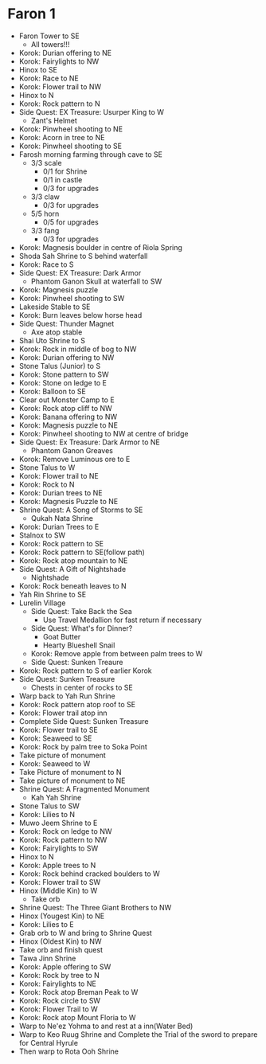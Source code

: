 # Faron 1

* Faron Tower to SE
  * All towers!!!
* Korok: Durian offering to NE
* Korok: Fairylights to NW
* Hinox to SE
* Korok: Race to NE
* Korok: Flower trail to NW
* Hinox to N
* Korok: Rock pattern to N
* Side Quest: EX Treasure: Usurper King to W
  * Zant's Helmet
* Korok: Pinwheel shooting to NE
* Korok: Acorn in tree to NE
* Korok: Pinwheel shooting to SE
* Farosh morning farming through cave to SE
  * 3/3 scale
    * 0/1 for Shrine
    * 0/1 in castle
    * 0/3 for upgrades
  * 3/3 claw
    * 0/3 for upgrades
  * 5/5 horn
    * 0/5 for upgrades
  * 3/3 fang
    * 0/3 for upgrades
* Korok: Magnesis boulder in centre of Riola Spring
* Shoda Sah Shrine to S behind waterfall
* Korok: Race to S
* Side Quest: EX Treasure: Dark Armor
  * Phantom Ganon Skull at waterfall to SW
* Korok: Magnesis puzzle
* Korok: Pinwheel shooting to SW
* Lakeside Stable to SE
* Korok: Burn leaves below horse head
* Side Quest: Thunder Magnet
  * Axe atop stable
* Shai Uto Shrine to S
* Korok: Rock in middle of bog to NW
* Korok: Durian offering to NW
* Stone Talus (Junior) to S
* Korok: Stone pattern to SW
* Korok: Stone on ledge to E
* Korok: Balloon to SE
* Clear out Monster Camp to E
* Korok: Rock atop cliff to NW
* Korok: Banana offering to NW
* Korok: Magnesis puzzle to NE
* Korok: Pinwheel shooting to NW at centre of bridge
* Side Quest: Ex Treasure: Dark Armor to NE
  * Phantom Ganon Greaves
* Korok: Remove Luminous ore to E
* Stone Talus to W
* Korok: Flower trail to NE
* Korok: Rock to N
* Korok: Durian trees to NE
* Korok: Magnesis Puzzle to NE
* Shrine Quest: A Song of Storms to SE
  * Qukah Nata Shrine
* Korok: Durian Trees to E
* Stalnox to SW
* Korok: Rock pattern to SE
* Korok: Rock pattern to SE(follow path)
* Korok: Rock atop mountain to NE
* Side Quest: A Gift of Nightshade
  * Nightshade
* Korok: Rock beneath leaves to N
* Yah Rin Shrine to SE
* Lurelin Village
  * Side Quest: Take Back the Sea
    * Use Travel Medallion for fast return if necessary
  * Side Quest: What's for Dinner?
    * Goat Butter
    * Hearty Blueshell Snail
  * Korok: Remove apple from between palm trees to W
  * Side Quest: Sunken Treaure
* Korok: Rock pattern to S of earlier Korok
* Side Quest: Sunken Treasure
  * Chests in center of rocks to SE
* Warp back to Yah Run Shrine
* Korok: Rock pattern atop roof to SE
* Korok: Flower trail atop inn
* Complete Side Quest: Sunken Treasure
* Korok: Flower trail to SE
* Korok: Seaweed to SE
* Korok: Rock by palm tree to Soka Point
* Take picture of monument
* Korok: Seaweed to W
* Take Picture of monument to N
* Take picture of monument to NE
* Shrine Quest: A Fragmented Monument
  * Kah Yah Shrine
* Stone Talus to SW
* Korok: Lilies to N
* Muwo Jeem Shrine to E
* Korok: Rock on ledge to NW
* Korok: Rock pattern to NW
* Korok: Fairylights to SW
* Hinox to N
* Korok: Apple trees to N
* Korok: Rock behind cracked boulders to W
* Korok: Flower trail to SW
* Hinox (Middle Kin) to W
  * Take orb
* Shrine Quest: The Three Giant Brothers to NW
* Hinox (Yougest Kin) to NE
* Korok: Lilies to E
* Grab orb to W and bring to Shrine Quest
* Hinox (Oldest Kin) to NW
* Take orb and finish quest
* Tawa Jinn Shrine
* Korok: Apple offering to SW
* Korok: Rock by tree to N
* Korok: Fairylights to NE
* Korok: Rock atop Breman Peak to W
* Korok: Rock circle to SW
* Korok: Flower Trail to W
* Korok: Rock atop Mount Floria to W
* Warp to Ne'ez Yohma to and rest at a inn(Water Bed)
* Warp to Keo Ruug Shrine and Complete the Trial of the sword to prepare for Central Hyrule
* Then warp to Rota Ooh Shrine
